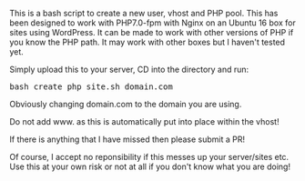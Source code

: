 This is a bash script to create a new user, vhost and PHP pool. This has been designed to work with PHP7.0-fpm with Nginx on an Ubuntu 16 box for sites using WordPress. It can be made to work with other versions of PHP if you know the PHP path.
It may work with other boxes but I haven't tested yet.

Simply upload this to your server, CD into the directory and run:

<pre>bash create_php_site.sh domain.com</pre>
Obviously changing domain.com to the domain you are using. 

Do not add www. as this is automatically put into place within the vhost!

If there is anything that I have missed then please submit a PR!

Of course, I accept no reponsibility if this messes up your server/sites etc. Use this at your own risk or not at all if you don't know what you are doing! 
